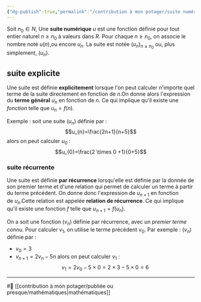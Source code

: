 ```yaml
---
{"dg-publish":true,"permalink":"/contribution à mon potager/suite numérique/"}
---
```


Soit $n_{0}\in N$,
Une **suite numérique** $u$ est une fonction définie pour tout entier naturel $n\ge n_{0}$ à valeurs dans $R$. Pour chaque $n\ge n_{0}$, on associe le nombre noté $u(n)$,ou encore $u_{n}$. La suite est notée $(u_{n})_{n\ge n_{0}}$ ou, plus simplement, ($u_{n}$).
## suite explicite
Une suite est définie **explicitement** lorsque l'on peut calculer n'importe quel terme de la suite directement en fonction de $n$.On donne alors l'expression du **terme général** $u_{n}$ en fonction de $n$. 
Ce qui implique qu'il existe une *fonction* telle que $u_{n}=f(n)$.

Exemple : soit une suite $(u_{n})$ définie par : $$u_{n}=\frac{2n+1}{n+5}$$ alors on peut calculer $u_{0}$ :
$$u_{0}=\frac{2 \times 0 +1}{0+5}$$
### suite récurrente
Une suite est définie **par récurrence** lorsqu'elle est définie par la donnée de son premier terme et d'une relation qui permet de calculer un terme à partir du terme précédent. On donne donc l'expression de $u_{n+1}$ en fonction de $u_{n}$.Cette relation est appelée **relation de récurrence**.
Ce qui implique qu'il existe une fonction $f$ telle que $u_{n+1}=f(u_{n})$.

On a soit une fonction $(v_{n})$ définie par récurrence, avec un *premier terme connu*. Pour calculer $v_{1}$, on utilise le terme précédent $v_{0}$. Par exemple : $(v_{n})$ définie par : 
- $v_{0}=3$
- $v_{n+1}=2v_{n}-5n$
alors on peut calculer $v_{1}$ :
$$v_{1}=2v_{0}-5 \times 0=2 \times 3-5 \times 0=6$$

---
#🌲 [[contribution à mon potager/publiée ou presque/mathématiques\|mathématiques]]